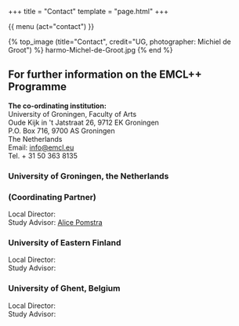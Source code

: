 +++
title = "Contact"
template = "page.html"
+++

{{ menu (act="contact") }} 

{% top_image (title="Contact", credit="UG, photographer: Michiel de Groot") %}
	harmo-Michel-de-Groot.jpg
{% end %}

<div class="container">

## For further information on the EMCL++ Programme

**The co-ordinating institution:**\
University of Groningen, Faculty of Arts \
Oude Kijk in 't Jatstraat 26, 9712 EK Groningen \
P.O. Box 716, 9700 AS Groningen \
The Netherlands\
Email: [info@emcl.eu](mailto:info@emcl.eu) \
Tel. + 31 50 363 8135

### University of Groningen, the Netherlands 
### (Coordinating Partner)
Local Director: \
Study Advisor: [Alice Pomstra](https://www.rug.nl/staff/a.y.pomstra/) 


### University of Eastern Finland
Local Director: \
Study Advisor:

### University of Ghent, Belgium
Local Director: \
Study Advisor:

</div>